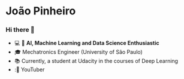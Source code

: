 # João Pinheiro

### Hi there 👋

- :computer: :robot: **AI, Machine Learning and Data Science Enthusiastic**
- :mortar_board: Mechatronics Engineer (University of São Paulo)
- :books: Currently, a student at Udacity in the courses of Deep Learning
- ::movie_camera: YouTuber

